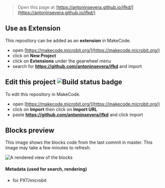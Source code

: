 
> Open this page at [https://antoninsevera.github.io/ifkd/](https://antoninsevera.github.io/ifkd/)

## Use as Extension

This repository can be added as an **extension** in MakeCode.

* open [https://makecode.microbit.org/](https://makecode.microbit.org/)
* click on **New Project**
* click on **Extensions** under the gearwheel menu
* search for **https://github.com/antoninsevera/ifkd** and import

## Edit this project ![Build status badge](https://github.com/antoninsevera/ifkd/workflows/MakeCode/badge.svg)

To edit this repository in MakeCode.

* open [https://makecode.microbit.org/](https://makecode.microbit.org/)
* click on **Import** then click on **Import URL**
* paste **https://github.com/antoninsevera/ifkd** and click import

## Blocks preview

This image shows the blocks code from the last commit in master.
This image may take a few minutes to refresh.

![A rendered view of the blocks](https://github.com/antoninsevera/ifkd/raw/master/.github/makecode/blocks.png)

#### Metadata (used for search, rendering)

* for PXT/microbit
<script src="https://makecode.com/gh-pages-embed.js"></script><script>makeCodeRender("{{ site.makecode.home_url }}", "{{ site.github.owner_name }}/{{ site.github.repository_name }}");</script>
